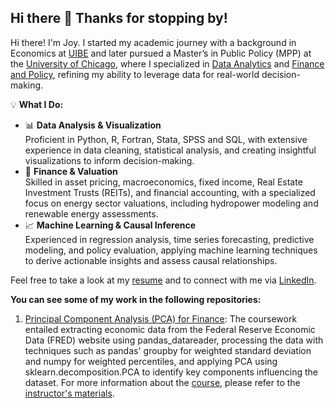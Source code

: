 ## Hi there 👋 Thanks for stopping by!

Hi there! I'm Joy. I started my academic journey with a background in Economics at [UIBE](https://english.uibe.edu.cn) and later pursued a Master’s in Public Policy (MPP) at the [University of Chicago](https://harris.uchicago.edu/academics/degrees/master-public-policy-mpp), where I specialized in [Data Analytics](https://harris.uchicago.edu/academics/design-your-path/specializations/specialization-data-analytics) and [Finance and Policy](https://harris.uchicago.edu/academics/design-your-path/specializations/specialization-finance-policy), refining my ability to leverage data for real-world decision-making.

💡 **What I Do:**  
 - 📊 **Data Analysis & Visualization**  
Proficient in Python, R, Fortran, Stata, SPSS and SQL, with extensive experience in data cleaning, statistical analysis, and creating insightful visualizations to inform decision-making.​  
 - 🏦 **Finance & Valuation**  
​Skilled in asset pricing, macroeconomics, fixed income, Real Estate Investment Trusts (REITs), and financial accounting, with a specialized focus on energy sector valuations, including hydropower modeling and renewable energy assessments.​  
 - 📈 **Machine Learning & Causal Inference**  
Experienced in regression analysis, time series forecasting, predictive modeling, and policy evaluation, applying machine learning techniques to derive actionable insights and assess causal relationships.​  
  
Feel free to take a look at my [resume](https://xiaoxiguazi.github.io/XiaoXIguaZI/Resume_LepengWu(DA).pdf) and to connect with me via [LinkedIn](https://www.linkedin.com/in/lepengwu2023/).   

**You can see some of my work in the following repositories:**
1. [Principal Component Analysis (PCA) for Finance](https://github.com/XiaoXIguaZI/HW4_website): The coursework entailed extracting economic data from the Federal Reserve Economic Data (FRED) website using pandas_datareader, processing the data with techniques such as pandas' groupby for weighted standard deviation and numpy for weighted percentiles, and applying PCA using sklearn.decomposition.PCA to identify key components influencing the dataset. For more information about the [course](https://finmath.uchicago.edu/curriculum/degree-concentrations/financial-computing/finm-32900/), please refer to the [instructor's materials](https://finm-32900.github.io/index.html).​
